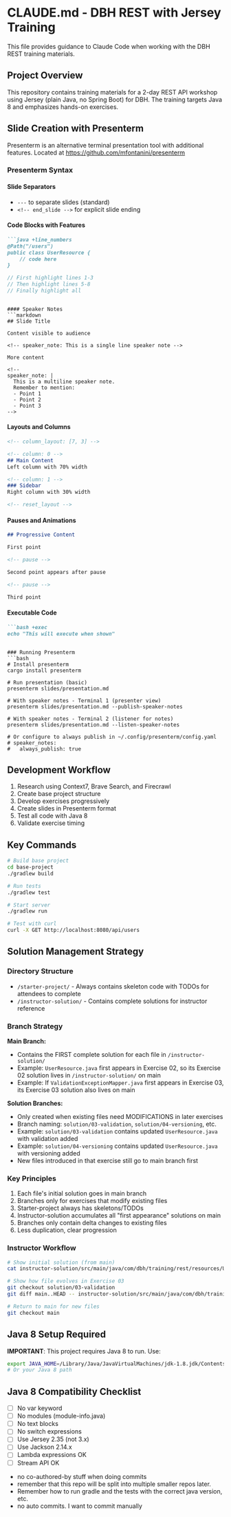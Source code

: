 # CLAUDE.md - DBH REST with Jersey Training

This file provides guidance to Claude Code when working with the DBH REST training materials.

## Project Overview

This repository contains training materials for a 2-day REST API workshop using Jersey (plain Java, no Spring Boot) for DBH. The training targets Java 8 and emphasizes hands-on exercises.

## Slide Creation with Presenterm

Presenterm is an alternative terminal presentation tool with additional features. Located at https://github.com/mfontanini/presenterm

### Presenterm Syntax

#### Slide Separators
- `---` to separate slides (standard)
- `<!-- end_slide -->` for explicit slide ending

#### Code Blocks with Features
```markdown
```java +line_numbers
@Path("/users")
public class UserResource {
    // code here
}
```

```java {1-3|5-8|all}  // Dynamic line highlighting
// First highlight lines 1-3
// Then highlight lines 5-8
// Finally highlight all
```
```

#### Speaker Notes
```markdown
## Slide Title

Content visible to audience

<!-- speaker_note: This is a single line speaker note -->

More content

<!-- 
speaker_note: |
  This is a multiline speaker note.
  Remember to mention:
  - Point 1
  - Point 2
  - Point 3
-->
```

#### Layouts and Columns
```markdown
<!-- column_layout: [7, 3] -->

<!-- column: 0 -->
## Main Content
Left column with 70% width

<!-- column: 1 -->
### Sidebar
Right column with 30% width

<!-- reset_layout -->
```

#### Pauses and Animations
```markdown
## Progressive Content

First point

<!-- pause -->

Second point appears after pause

<!-- pause -->

Third point
```

#### Executable Code
```markdown
```bash +exec
echo "This will execute when shown"
```
```

### Running Presenterm
```bash
# Install presenterm
cargo install presenterm

# Run presentation (basic)
presenterm slides/presentation.md

# With speaker notes - Terminal 1 (presenter view)
presenterm slides/presentation.md --publish-speaker-notes

# With speaker notes - Terminal 2 (listener for notes)
presenterm slides/presentation.md --listen-speaker-notes

# Or configure to always publish in ~/.config/presenterm/config.yaml
# speaker_notes:
#   always_publish: true
```

## Development Workflow

1. Research using Context7, Brave Search, and Firecrawl
2. Create base project structure
3. Develop exercises progressively
4. Create slides in Presenterm format
5. Test all code with Java 8
6. Validate exercise timing

## Key Commands

```bash
# Build base project
cd base-project
./gradlew build

# Run tests
./gradlew test

# Start server
./gradlew run

# Test with curl
curl -X GET http://localhost:8080/api/users
```

## Solution Management Strategy

### Directory Structure
- `/starter-project/` - Always contains skeleton code with TODOs for attendees to complete
- `/instructor-solution/` - Contains complete solutions for instructor reference

### Branch Strategy

**Main Branch:**
- Contains the FIRST complete solution for each file in `/instructor-solution/`
- Example: `UserResource.java` first appears in Exercise 02, so its Exercise 02 solution lives in `/instructor-solution/` on main
- Example: If `ValidationExceptionMapper.java` first appears in Exercise 03, its Exercise 03 solution also lives on main

**Solution Branches:**
- Only created when existing files need MODIFICATIONS in later exercises
- Branch naming: `solution/03-validation`, `solution/04-versioning`, etc.
- Example: `solution/03-validation` contains updated `UserResource.java` with validation added
- Example: `solution/04-versioning` contains updated `UserResource.java` with versioning added
- New files introduced in that exercise still go to main branch first

### Key Principles
1. Each file's initial solution goes in main branch
2. Branches only for exercises that modify existing files
3. Starter-project always has skeletons/TODOs
4. Instructor-solution accumulates all "first appearance" solutions on main
5. Branches only contain delta changes to existing files
6. Less duplication, clear progression

### Instructor Workflow
```bash
# Show initial solution (from main)
cat instructor-solution/src/main/java/com/dbh/training/rest/resources/UserResource.java

# Show how file evolves in Exercise 03
git checkout solution/03-validation
git diff main..HEAD -- instructor-solution/src/main/java/com/dbh/training/rest/resources/UserResource.java

# Return to main for new files
git checkout main
```

## Java 8 Setup Required

**IMPORTANT**: This project requires Java 8 to run. Use:
```bash
export JAVA_HOME=/Library/Java/JavaVirtualMachines/jdk-1.8.jdk/Contents/Home
# Or your Java 8 path
```

## Java 8 Compatibility Checklist

- [ ] No var keyword
- [ ] No modules (module-info.java)
- [ ] No text blocks
- [ ] No switch expressions
- [ ] Use Jersey 2.35 (not 3.x)
- [ ] Use Jackson 2.14.x
- [ ] Lambda expressions OK
- [ ] Stream API OK
- no co-authored-by stuff when doing commits
- remember that this repo will be split into multiple smaller repos later.
- Remember how to run gradle and the tests with the correct java version, etc.
- no auto commits. I want to commit manually